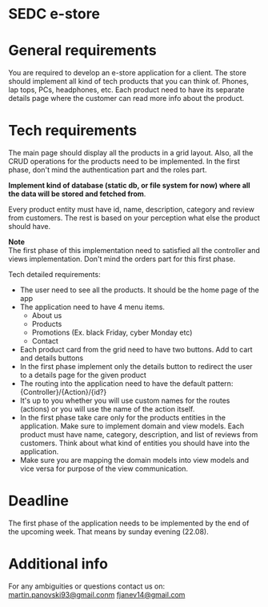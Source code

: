 # SEDC e-store

# General requirements

You are required to develop an e-store application for a client. The store should implement all kind of tech products that you can think of. Phones, lap tops, PCs, headphones, etc. Each product need to have its separate details page where the customer can read more info about the product. 

# Tech requirements
The main page should display all the products in a grid layout. Also, all the CRUD operations for the products need to be implemented. In the first phase, don't mind the authentication part and the roles part.

**Implement kind of database (static db, or file system for now) where all the data will be stored and fetched from**.

Every product entity must have id, name, description, category and review from customers. The rest is based on your perception what else the product should have.

**Note**  
The first phase of this implementation need to satisfied all the controller and views implementation. Don't mind the orders part for this first phase.

Tech detailed requirements:
* The user need to see all the products. It should be the home page of the app
* The application need to have 4 menu items. 
  * About us
  * Products
  * Promotions (Ex. black Friday, cyber Monday etc) 
  * Contact
* Each product card from the grid need to have two buttons. Add to cart and details buttons
* In the first phase implement only the details button to redirect the user to a details page for the given product
* The routing into the application need to have the default pattern: {Controller}/{Action}/{id?}
* It's up to you whether you will use custom names for the routes (actions) or you will use the name of the action itself.
* In the first phase take care only for the products entities in the application. Make sure to implement domain and view models. Each product must have name, category, description, and list of reviews from customers. Think about what kind of entities you should have into the application.
* Make sure you are mapping the domain models into view models and vice versa for purpose of the view communication.

# Deadline
The first phase of the application needs to be implemented by the end of the upcoming week. That means by sunday evening (22.08). 

# Additional info
For any ambiguities or questions contact us on:
martin.panovski93@gmail.conm
fjanev14@gmail.com 

